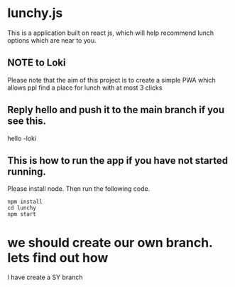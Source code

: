# lunchy.js

This is a application built on react js, which will help recommend lunch options which are near to you.

## NOTE to Loki

Please note that the aim of this project is to create a simple PWA which allows ppl find a place for lunch with at most 3 clicks

## Reply hello and push it to the main branch if you see this.

hello -loki

## This is how to run the app if you have not started running.

Please install node.
Then run the following code.

```
npm install
cd lunchy
npm start

```

# we should create our own branch. lets find out how

I have create a SY branch
